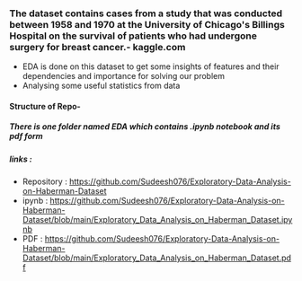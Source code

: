 ### The dataset contains cases from a study that was conducted between 1958 and 1970 at the University of Chicago's Billings Hospital on the survival of patients who had undergone surgery for breast cancer.- kaggle.com

* EDA is done on this dataset to get some insights of features and their dependencies and importance for solving our problem
* Analysing some useful statistics from data
#### Structure of Repo-
##### There is one folder named EDA which contains .ipynb notebook and its pdf form
##### links : 
* Repository : https://github.com/Sudeesh076/Exploratory-Data-Analysis-on-Haberman-Dataset
* ipynb : https://github.com/Sudeesh076/Exploratory-Data-Analysis-on-Haberman-Dataset/blob/main/Exploratory_Data_Analysis_on_Haberman_Dataset.ipynb
* PDF : https://github.com/Sudeesh076/Exploratory-Data-Analysis-on-Haberman-Dataset/blob/main/Exploratory_Data_Analysis_on_Haberman_Dataset.pdf

